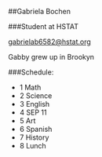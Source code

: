 ##Gabriela Bochen 

###Student at HSTAT

gabrielab6582@hstat.org

Gabby grew up in Brookyn

###Schedule: 
* 1 Math 
* 2 Science 
* 3 English 
* 4 SEP 11
* 5 Art 
* 6 Spanish 
* 7 History 
* 8 Lunch